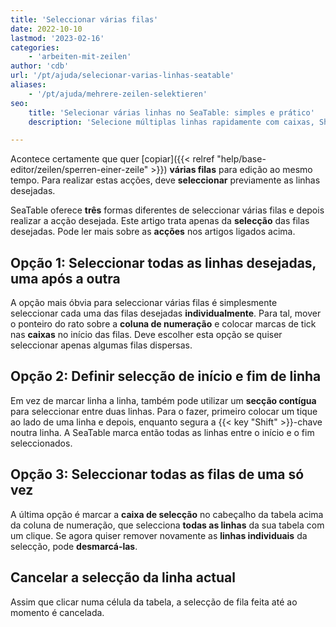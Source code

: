 ```yaml
---
title: 'Seleccionar várias filas'
date: 2022-10-10
lastmod: '2023-02-16'
categories:
    - 'arbeiten-mit-zeilen'
author: 'cdb'
url: '/pt/ajuda/selecionar-varias-linhas-seatable'
aliases:
    - '/pt/ajuda/mehrere-zeilen-selektieren'
seo:
    title: 'Selecionar várias linhas no SeaTable: simples e prático'
    description: 'Selecione múltiplas linhas rapidamente com caixas, Shift ou botão de seleção do cabeçalho em tabelas SeaTable com muita agilidade.'

---
```


Acontece certamente que quer [copiar]({{< relref "help/base-editor/zeilen/sperren-einer-zeile" >}}) **várias filas** para edição ao mesmo tempo. Para realizar estas acções, deve **seleccionar** previamente as linhas desejadas.

SeaTable oferece **três** formas diferentes de seleccionar várias filas e depois realizar a acção desejada. Este artigo trata apenas da **selecção** das filas desejadas. Pode ler mais sobre as **acções** nos artigos ligados acima.

## Opção 1: Seleccionar todas as linhas desejadas, uma após a outra

A opção mais óbvia para seleccionar várias filas é simplesmente seleccionar cada uma das filas desejadas **individualmente**. Para tal, mover o ponteiro do rato sobre a **coluna de numeração** e colocar marcas de tick nas **caixas** no início das filas. Deve escolher esta opção se quiser seleccionar apenas algumas filas dispersas.

## Opção 2: Definir selecção de início e fim de linha

Em vez de marcar linha a linha, também pode utilizar um **secção contígua** para seleccionar entre duas linhas. Para o fazer, primeiro colocar um tique ao lado de uma linha e depois, enquanto segura a {{< key "Shift" >}}\-chave noutra linha. A SeaTable marca então todas as linhas entre o início e o fim seleccionados.

## Opção 3: Seleccionar todas as filas de uma só vez

A última opção é marcar a **caixa de selecção** no cabeçalho da tabela acima da coluna de numeração, que selecciona **todas as linhas** da sua tabela com um clique. Se agora quiser remover novamente as **linhas individuais** da selecção, pode **desmarcá-las**.

## Cancelar a selecção da linha actual

Assim que clicar numa célula da tabela, a selecção de fila feita até ao momento é cancelada.
